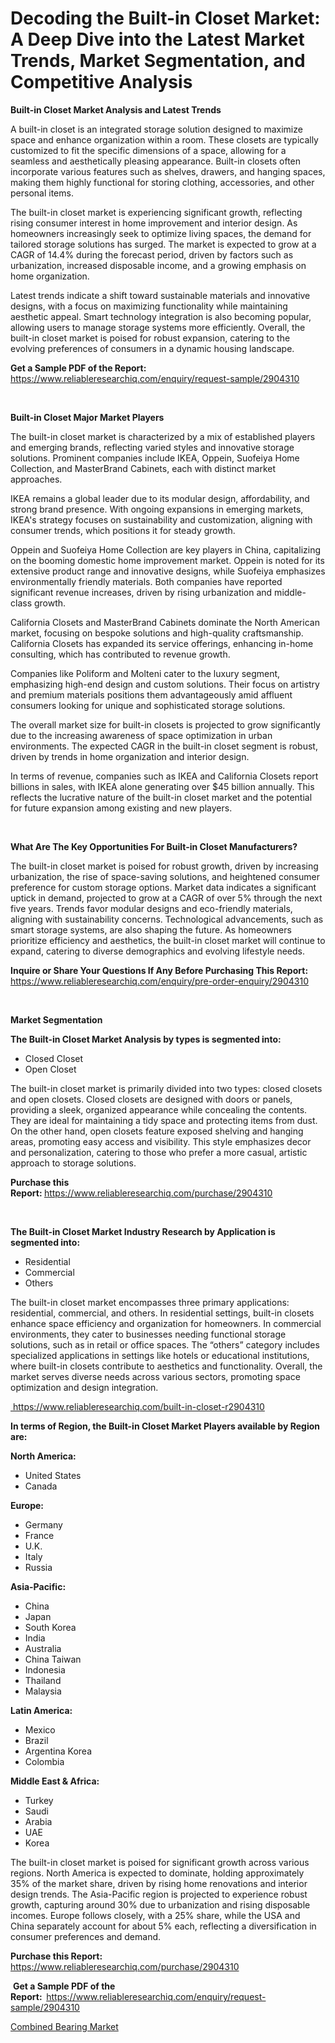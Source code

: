 <p><h1>Decoding the Built-in Closet Market: A Deep Dive into the Latest Market Trends, Market Segmentation, and Competitive Analysis</h1></p><p><strong>Built-in Closet Market Analysis and Latest Trends</strong></p>
<p><p>A built-in closet is an integrated storage solution designed to maximize space and enhance organization within a room. These closets are typically customized to fit the specific dimensions of a space, allowing for a seamless and aesthetically pleasing appearance. Built-in closets often incorporate various features such as shelves, drawers, and hanging spaces, making them highly functional for storing clothing, accessories, and other personal items.</p><p>The built-in closet market is experiencing significant growth, reflecting rising consumer interest in home improvement and interior design. As homeowners increasingly seek to optimize living spaces, the demand for tailored storage solutions has surged. The market is expected to grow at a CAGR of 14.4% during the forecast period, driven by factors such as urbanization, increased disposable income, and a growing emphasis on home organization. </p><p>Latest trends indicate a shift toward sustainable materials and innovative designs, with a focus on maximizing functionality while maintaining aesthetic appeal. Smart technology integration is also becoming popular, allowing users to manage storage systems more efficiently. Overall, the built-in closet market is poised for robust expansion, catering to the evolving preferences of consumers in a dynamic housing landscape.</p></p>
<p><strong>Get a Sample PDF of the Report:&nbsp;</strong> <a href="https://www.reliableresearchiq.com/enquiry/request-sample/2904310?utm_campaign=2780&utm_medium=2&utm_source=Github&utm_content=ia&utm_term=11032025&utm_id=built-in-closet">https://www.reliableresearchiq.com/enquiry/request-sample/2904310</a></p>
<p>&nbsp;</p>
<p><strong>Built-in Closet Major Market Players</strong></p>
<p><p>The built-in closet market is characterized by a mix of established players and emerging brands, reflecting varied styles and innovative storage solutions. Prominent companies include IKEA, Oppein, Suofeiya Home Collection, and MasterBrand Cabinets, each with distinct market approaches.</p><p>IKEA remains a global leader due to its modular design, affordability, and strong brand presence. With ongoing expansions in emerging markets, IKEA's strategy focuses on sustainability and customization, aligning with consumer trends, which positions it for steady growth. </p><p>Oppein and Suofeiya Home Collection are key players in China, capitalizing on the booming domestic home improvement market. Oppein is noted for its extensive product range and innovative designs, while Suofeiya emphasizes environmentally friendly materials. Both companies have reported significant revenue increases, driven by rising urbanization and middle-class growth.</p><p>California Closets and MasterBrand Cabinets dominate the North American market, focusing on bespoke solutions and high-quality craftsmanship. California Closets has expanded its service offerings, enhancing in-home consulting, which has contributed to revenue growth. </p><p>Companies like Poliform and Molteni cater to the luxury segment, emphasizing high-end design and custom solutions. Their focus on artistry and premium materials positions them advantageously amid affluent consumers looking for unique and sophisticated storage solutions.</p><p>The overall market size for built-in closets is projected to grow significantly due to the increasing awareness of space optimization in urban environments. The expected CAGR in the built-in closet segment is robust, driven by trends in home organization and interior design.</p><p>In terms of revenue, companies such as IKEA and California Closets report billions in sales, with IKEA alone generating over $45 billion annually. This reflects the lucrative nature of the built-in closet market and the potential for future expansion among existing and new players.</p></p>
<p>&nbsp;</p>
<p><strong>What Are The Key Opportunities For Built-in Closet Manufacturers?</strong></p>
<p><p>The built-in closet market is poised for robust growth, driven by increasing urbanization, the rise of space-saving solutions, and heightened consumer preference for custom storage options. Market data indicates a significant uptick in demand, projected to grow at a CAGR of over 5% through the next five years. Trends favor modular designs and eco-friendly materials, aligning with sustainability concerns. Technological advancements, such as smart storage systems, are also shaping the future. As homeowners prioritize efficiency and aesthetics, the built-in closet market will continue to expand, catering to diverse demographics and evolving lifestyle needs.</p></p>
<p><strong>Inquire or Share Your Questions If Any Before Purchasing This Report:</strong> <a href="https://www.reliableresearchiq.com/enquiry/pre-order-enquiry/2904310?utm_campaign=2780&utm_medium=2&utm_source=Github&utm_content=ia&utm_term=11032025&utm_id=built-in-closet">https://www.reliableresearchiq.com/enquiry/pre-order-enquiry/2904310</a></p>
<p>&nbsp;</p>
<p><strong>Market Segmentation</strong></p>
<p><strong>The Built-in Closet Market Analysis by types is segmented into:</strong></p>
<p><ul><li>Closed Closet</li><li>Open Closet</li></ul></p>
<p><p>The built-in closet market is primarily divided into two types: closed closets and open closets. Closed closets are designed with doors or panels, providing a sleek, organized appearance while concealing the contents. They are ideal for maintaining a tidy space and protecting items from dust. On the other hand, open closets feature exposed shelving and hanging areas, promoting easy access and visibility. This style emphasizes decor and personalization, catering to those who prefer a more casual, artistic approach to storage solutions.</p></p>
<p><strong>Purchase this Report:&nbsp;</strong><a href="https://www.reliableresearchiq.com/purchase/2904310?utm_campaign=2780&utm_medium=2&utm_source=Github&utm_content=ia&utm_term=11032025&utm_id=built-in-closet">https://www.reliableresearchiq.com/purchase/2904310</a></p>
<p>&nbsp;</p>
<p><strong>The Built-in Closet Market Industry Research by Application is segmented into:</strong></p>
<p><ul><li>Residential</li><li>Commercial</li><li>Others</li></ul></p>
<p><p>The built-in closet market encompasses three primary applications: residential, commercial, and others. In residential settings, built-in closets enhance space efficiency and organization for homeowners. In commercial environments, they cater to businesses needing functional storage solutions, such as in retail or office spaces. The “others” category includes specialized applications in settings like hotels or educational institutions, where built-in closets contribute to aesthetics and functionality. Overall, the market serves diverse needs across various sectors, promoting space optimization and design integration.</p></p>
<p><a href="https://www.reliableresearchiq.com/built-in-closet-r2904310?utm_campaign=2780&utm_medium=2&utm_source=Github&utm_content=ia&utm_term=11032025&utm_id=built-in-closet">&nbsp;https://www.reliableresearchiq.com/built-in-closet-r2904310</a></p>
<p><strong>In terms of Region, the Built-in Closet Market Players available by Region are:</strong></p>
<p>
    <p> <strong> North America: </strong>
        <ul>
            <li>United States</li>
            <li>Canada</li>
        </ul>
        </p> 
    <p> <strong> Europe: </strong>
        <ul>
            <li>Germany</li>
            <li>France</li>
            <li>U.K.</li>
            <li>Italy</li>
            <li>Russia</li>
        </ul>
        </p> 
    <p> <strong> Asia-Pacific: </strong>
        <ul>
            <li>China</li>
            <li>Japan</li>
            <li>South Korea</li>
            <li>India</li>
            <li>Australia</li>
            <li>China Taiwan</li>
            <li>Indonesia</li>
            <li>Thailand</li>
            <li>Malaysia</li>
        </ul>
        </p> 
    <p> <strong> Latin America: </strong>
        <ul>
            <li>Mexico</li>
            <li>Brazil</li>
            <li>Argentina Korea</li>
            <li>Colombia</li>
        </ul>
        </p> 
    <p> <strong> Middle East & Africa: </strong>
        <ul>
            <li>Turkey</li>
            <li>Saudi</li>
            <li>Arabia</li>
            <li>UAE</li>
            <li>Korea</li>
        </ul>
    </p>
    </p>
<p><p>The built-in closet market is poised for significant growth across various regions. North America is expected to dominate, holding approximately 35% of the market share, driven by rising home renovations and interior design trends. The Asia-Pacific region is projected to experience robust growth, capturing around 30% due to urbanization and rising disposable incomes. Europe follows closely, with a 25% share, while the USA and China separately account for about 5% each, reflecting a diversification in consumer preferences and demand.</p></p>
<p><strong>Purchase this Report: </strong><a href="https://www.reliableresearchiq.com/purchase/2904310?utm_campaign=2780&utm_medium=2&utm_source=Github&utm_content=ia&utm_term=11032025&utm_id=built-in-closet">https://www.reliableresearchiq.com/purchase/2904310</a></p>
<p>&nbsp;<strong>Get a Sample PDF of the Report:&nbsp;&nbsp;</strong><a href="https://www.reliableresearchiq.com/enquiry/request-sample/2904310?utm_campaign=2780&utm_medium=2&utm_source=Github&utm_content=ia&utm_term=11032025&utm_id=built-in-closet">https://www.reliableresearchiq.com/enquiry/request-sample/2904310</a></p>
<p><strong></strong></p>
<p><p><a href="https://github.com/gavalegeyndt26/Market-Research-Report-List-1/blob/main/combined-bearing-market.md?utm_campaign=2780&utm_medium=2&utm_source=Github&utm_content=ia&utm_term=11032025&utm_id=built-in-closet">Combined Bearing Market</a></p></p>